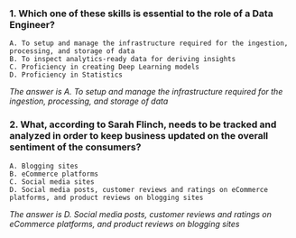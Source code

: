 ### 1. Which one of these skills is essential to the role of a Data Engineer? 
    A. To setup and manage the infrastructure required for the ingestion, processing, and storage of data
    B. To inspect analytics-ready data for deriving insights
    C. Proficiency in creating Deep Learning models
    D. Proficiency in Statistics

_The answer is A. To setup and manage the infrastructure required for the ingestion, processing, and storage of data_
### 2. What, according to Sarah Flinch, needs to be tracked and analyzed in order to keep business updated on the overall sentiment of the consumers? 
    A. Blogging sites
    B. eCommerce platforms
    C. Social media sites
    D. Social media posts, customer reviews and ratings on eCommerce platforms, and product reviews on blogging sites

_The answer is D. Social media posts, customer reviews and ratings on eCommerce platforms, and product reviews on blogging sites_
